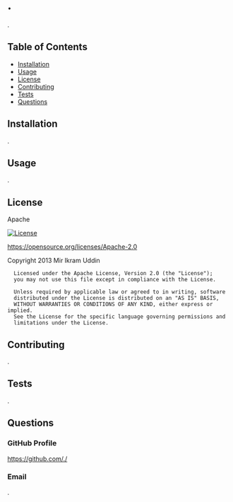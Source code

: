 # .

.

## Table of Contents

* [Installation](#installation)
* [Usage](#usage)
* [License](#license)
* [Contributing](#contributing)
* [Tests](#tests)
* [Questions](#questions)

## Installation

.

## Usage

.

## License

Apache

[![License](https://img.shields.io/badge/License-Apache%202.0-blue.svg)](https://opensource.org/licenses/Apache-2.0)

https://opensource.org/licenses/Apache-2.0

Copyright 2013 Mir Ikram Uddin

      Licensed under the Apache License, Version 2.0 (the "License");
      you may not use this file except in compliance with the License.
      
      Unless required by applicable law or agreed to in writing, software
      distributed under the License is distributed on an "AS IS" BASIS,
      WITHOUT WARRANTIES OR CONDITIONS OF ANY KIND, either express or implied.
      See the License for the specific language governing permissions and
      limitations under the License.

## Contributing

.

## Tests

.

## Questions

### GitHub Profile

https://github.com/./

### Email

.